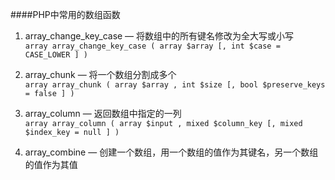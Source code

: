 ####PHP中常用的数组函数

1. array_change_key_case — 将数组中的所有键名修改为全大写或小写  
`array array_change_key_case ( array $array [, int $case = CASE_LOWER ] )`


2. array_chunk — 将一个数组分割成多个  
`array array_chunk ( array $array , int $size [, bool $preserve_keys = false ] )`


3. array_column — 返回数组中指定的一列  
`array array_column ( array $input , mixed $column_key [, mixed $index_key = null ] )`


4. array_combine — 创建一个数组，用一个数组的值作为其键名，另一个数组的值作为其值  

